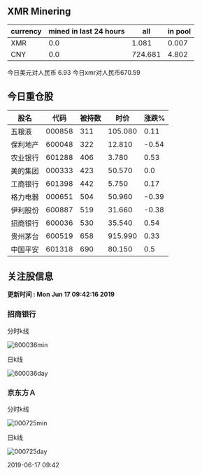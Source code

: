 ## XMR Minering

|currency|mined in last 24 hours|all|in pool|
|---|---|---|---|
|XMR|0.0|1.081|0.007|
|CNY|0.0|724.681|4.802|

今日美元对人民币 6.93	今日xmr对人民币670.59


## 今日重仓股 

|股名|代码|被持数|时价|涨跌%|
|---|---|---|---|---|
|五粮液|000858|311|105.080|0.11|
|保利地产|600048|322|12.810|-0.54|
|农业银行|601288|406|3.780|0.53|
|美的集团|000333|423|50.570|0.0|
|工商银行|601398|442|5.750|0.17|
|格力电器|000651|504|50.960|-0.39|
|伊利股份|600887|519|31.660|-0.38|
|招商银行|600036|530|35.540|0.54|
|贵州茅台|600519|658|915.990|0.33|
|中国平安|601318|690|80.150|0.5|

## 关注股信息
**更新时间 : Mon Jun 17 09:42:16 2019**
### 招商银行 
分时k线

![600036min](http://image.sinajs.cn/newchart/min/n/sh600036.gif)

日k线

![600036day](http://image.sinajs.cn/newchart/daily/n/sh600036.gif)

### 京东方Ａ 
分时k线

![000725min](http://image.sinajs.cn/newchart/min/n/sz000725.gif)

日k线

![000725day](http://image.sinajs.cn/newchart/daily/n/sz000725.gif)

2019-06-17 09:42